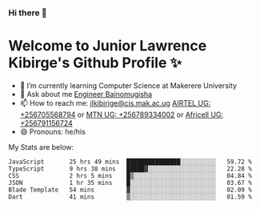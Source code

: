 ### Hi there 👋 
# Welcome to Junior Lawrence Kibirge's Github Profile ✨
 
<!--
**juniorkibirige/juniorkibirige** is a ✨ _special_ ✨ repository because its `README.md` (this file) appears on your GitHub profile.

Here are some ideas to get you started:

- 🔭 I’m currently working on ...
- 🌱 I’m currently learning ...
- 👯 I’m looking to collaborate on ...
- 🤔 I’m looking for help with ...
- 💬 Ask me about ...
- 📫 How to reach me: ...
- 😄 Pronouns: ...
- ⚡ Fun fact: ...
-->
- 🌱 I’m currently learning Computer Science at Makerere University
- 💬 Ask about me [Engineer Bainomugisha](mailto:baino@mak.ac.ug)
- 📫 How to reach me: [jlkibirige@cis.mak.ac.ug](mailto:jlkibirige@cis.mak.ac.ug) [AIRTEL UG: +256705568794](tel:+256705568794) or [MTN UG: +256789334002](tel:+256789334002) or [Africell UG: +256791156724](tel:+256791156724)
- 😄 Pronouns: he/his

My Stats are below:

<!--START_SECTION:waka-->

```text
JavaScript       25 hrs 49 mins  ███████████████░░░░░░░░░░   59.72 %
TypeScript       9 hrs 38 mins   █████▓░░░░░░░░░░░░░░░░░░░   22.28 %
CSS              2 hrs 5 mins    █▒░░░░░░░░░░░░░░░░░░░░░░░   04.84 %
JSON             1 hr 35 mins    █░░░░░░░░░░░░░░░░░░░░░░░░   03.67 %
Blade Template   54 mins         ▓░░░░░░░░░░░░░░░░░░░░░░░░   02.09 %
Dart             41 mins         ▒░░░░░░░░░░░░░░░░░░░░░░░░   01.59 %
```

<!--END_SECTION:waka-->
